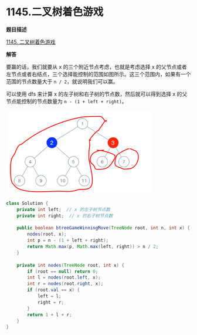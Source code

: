 # 1145.二叉树着色游戏

**题目描述**

[1145. 二叉树着色游戏](https://leetcode-cn.com/problems/binary-tree-coloring-game/)

**解答**

要赢的话，我们就要从 x 的三个附近节点考虑，也就是考虑选择 x 的父节点或者左节点或者右结点，三个选择能控制的范围如图所示。这三个范围内，如果有一个范围的节点数量大于 `n / 2`，就说明我们可以赢。

可以使用 dfs 来计算 x 的左子树和右子树的节点数，然后就可以得到选择 x 的父节点能控制的节点数量为 `n - (1 + left + right)`。

![](images/20190807123628084_27158.png)

```java
class Solution {
    private int left;  // x 的左子树节点数
    private int right;  // x 的右子树节点数

    public boolean btreeGameWinningMove(TreeNode root, int n, int x) {
        nodes(root, x);
        int p = n - (1 + left + right);
        return Math.max(p, Math.max(left, right)) > n / 2;
    }

    private int nodes(TreeNode root, int x) {
        if (root == null) return 0;
        int l = nodes(root.left, x);
        int r = nodes(root.right, x);
        if (root.val == x) {
            left = l;
            right = r;
        }
        return 1 + l + r;
    }
}
```